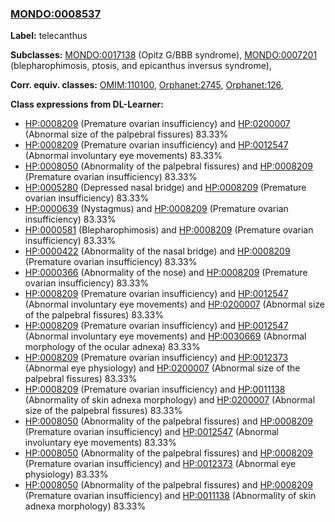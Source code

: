 
### [MONDO:0008537](http://purl.obolibrary.org/obo/MONDO_0008537)
**Label:** telecanthus

**Subclasses:** [MONDO:0017138](http://purl.obolibrary.org/obo/MONDO_0017138) (Opitz G/BBB syndrome), [MONDO:0007201](http://purl.obolibrary.org/obo/MONDO_0007201) (blepharophimosis, ptosis, and epicanthus inversus syndrome), 

**Corr. equiv. classes:** [OMIM:110100](http://purl.obolibrary.org/obo/OMIM_110100), [Orphanet:2745](http://www.orpha.net/ORDO/Orphanet_2745), [Orphanet:126](http://www.orpha.net/ORDO/Orphanet_126), 

**Class expressions from DL-Learner:**

- [HP:0008209](http://purl.obolibrary.org/obo/HP_0008209) (Premature ovarian insufficiency) and [HP:0200007](http://purl.obolibrary.org/obo/HP_0200007) (Abnormal size of the palpebral fissures) 83.33%
- [HP:0008209](http://purl.obolibrary.org/obo/HP_0008209) (Premature ovarian insufficiency) and [HP:0012547](http://purl.obolibrary.org/obo/HP_0012547) (Abnormal involuntary eye movements) 83.33%
- [HP:0008050](http://purl.obolibrary.org/obo/HP_0008050) (Abnormality of the palpebral fissures) and [HP:0008209](http://purl.obolibrary.org/obo/HP_0008209) (Premature ovarian insufficiency) 83.33%
- [HP:0005280](http://purl.obolibrary.org/obo/HP_0005280) (Depressed nasal bridge) and [HP:0008209](http://purl.obolibrary.org/obo/HP_0008209) (Premature ovarian insufficiency) 83.33%
- [HP:0000639](http://purl.obolibrary.org/obo/HP_0000639) (Nystagmus) and [HP:0008209](http://purl.obolibrary.org/obo/HP_0008209) (Premature ovarian insufficiency) 83.33%
- [HP:0000581](http://purl.obolibrary.org/obo/HP_0000581) (Blepharophimosis) and [HP:0008209](http://purl.obolibrary.org/obo/HP_0008209) (Premature ovarian insufficiency) 83.33%
- [HP:0000422](http://purl.obolibrary.org/obo/HP_0000422) (Abnormality of the nasal bridge) and [HP:0008209](http://purl.obolibrary.org/obo/HP_0008209) (Premature ovarian insufficiency) 83.33%
- [HP:0000366](http://purl.obolibrary.org/obo/HP_0000366) (Abnormality of the nose) and [HP:0008209](http://purl.obolibrary.org/obo/HP_0008209) (Premature ovarian insufficiency) 83.33%
- [HP:0008209](http://purl.obolibrary.org/obo/HP_0008209) (Premature ovarian insufficiency) and [HP:0012547](http://purl.obolibrary.org/obo/HP_0012547) (Abnormal involuntary eye movements) and [HP:0200007](http://purl.obolibrary.org/obo/HP_0200007) (Abnormal size of the palpebral fissures) 83.33%
- [HP:0008209](http://purl.obolibrary.org/obo/HP_0008209) (Premature ovarian insufficiency) and [HP:0012547](http://purl.obolibrary.org/obo/HP_0012547) (Abnormal involuntary eye movements) and [HP:0030669](http://purl.obolibrary.org/obo/HP_0030669) (Abnormal morphology of the ocular adnexa) 83.33%
- [HP:0008209](http://purl.obolibrary.org/obo/HP_0008209) (Premature ovarian insufficiency) and [HP:0012373](http://purl.obolibrary.org/obo/HP_0012373) (Abnormal eye physiology) and [HP:0200007](http://purl.obolibrary.org/obo/HP_0200007) (Abnormal size of the palpebral fissures) 83.33%
- [HP:0008209](http://purl.obolibrary.org/obo/HP_0008209) (Premature ovarian insufficiency) and [HP:0011138](http://purl.obolibrary.org/obo/HP_0011138) (Abnormality of skin adnexa morphology) and [HP:0200007](http://purl.obolibrary.org/obo/HP_0200007) (Abnormal size of the palpebral fissures) 83.33%
- [HP:0008050](http://purl.obolibrary.org/obo/HP_0008050) (Abnormality of the palpebral fissures) and [HP:0008209](http://purl.obolibrary.org/obo/HP_0008209) (Premature ovarian insufficiency) and [HP:0012547](http://purl.obolibrary.org/obo/HP_0012547) (Abnormal involuntary eye movements) 83.33%
- [HP:0008050](http://purl.obolibrary.org/obo/HP_0008050) (Abnormality of the palpebral fissures) and [HP:0008209](http://purl.obolibrary.org/obo/HP_0008209) (Premature ovarian insufficiency) and [HP:0012373](http://purl.obolibrary.org/obo/HP_0012373) (Abnormal eye physiology) 83.33%
- [HP:0008050](http://purl.obolibrary.org/obo/HP_0008050) (Abnormality of the palpebral fissures) and [HP:0008209](http://purl.obolibrary.org/obo/HP_0008209) (Premature ovarian insufficiency) and [HP:0011138](http://purl.obolibrary.org/obo/HP_0011138) (Abnormality of skin adnexa morphology) 83.33%



